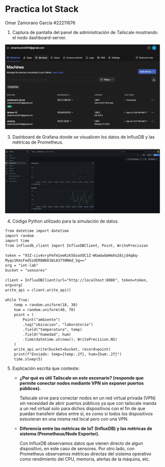 # Practica Iot Stack
Omar Zamorano Garcia #22211676

1. Captura de pantalla del panel de administración de Tailscale mostrando el nodo dashboard-server.

![Tailscale](https://github.com/OmarZamorano/Omar-Zamorano-Garcia-Iot-Stack/blob/main/imagenes/Captura_tailscale.PNG)

3. Dashboard de Grafana donde se visualicen los datos de InfluxDB y las métricas de Prometheus.

![Grafana](https://github.com/OmarZamorano/Omar-Zamorano-Garcia-Iot-Stack/blob/main/imagenes/Captura_grafana.PNG)

4. Código Python utilizado para la simulación de datos.

```
from datetime import datetime
import random
import time
from influxdb_client import InfluxDBClient, Point, WritePrecision

token = "93Z-civ4vryFmfm1eeKzk5EoaVOC1Z-WUwGwGmHmXo28ijd4q6q-Myqs1KmzFedSzdER8WbD1WiA37tWNAd_Sg=="
org = "iot-lab"
bucket = "sensores"

client = InfluxDBClient(url="http://localhost:8086", token=token, org=org)
write_api = client.write_api()

while True:
    temp = random.uniform(18, 30)
    hum = random.uniform(40, 70)
    point = (
        Point("ambiente")
        .tag("ubicacion", "laboratorio")
        .field("temperatura", temp)
        .field("humedad", hum)
        .time(datetime.utcnow(), WritePrecision.NS)
    )
    write_api.write(bucket=bucket, record=point)
    print(f"Enviado: temp={temp:.2f}, hum={hum:.2f}")
    time.sleep(5)
```

5. Explicación escrita que conteste:
   - **¿Por qué es útil Tailscale en este escenario? (responde que permite conectar nodos mediante VPN sin exponer puertos públicos).**

        Tailscale sirve para conectar nodos en un red virtual privada (VPN) sin necesidad de abrir puertos públicos ya que con tailscale manda a un red virtual solo para dichos dispositivos con el fin de que puedan transferir datos entre sí, es como si todos los dispositivos estuvieran en una misma red local pero con una VPN.
     
   - **Diferencia entre las métricas de IoT (InfluxDB) y las métricas de sistema (Prometheus/Node Exporter).**

       Con InfluxDB observamos datos que vienen directo de algun dispositivo, en este caso de sensores. Por otro lado, con Prometheus observamos métricas directas del sistema operativo como rendimiento del CPU, memoria, alertas de la máquina, etc.
